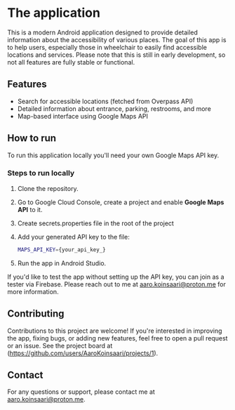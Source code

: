 # The application

This is a modern Android application designed to provide detailed information about the
accessibility of various places. The goal of this app is to help users, especially those in
wheelchair to easily find accessible locations and services. Please note that this is still in early
development, so not all features are fully stable or functional.

## Features

- Search for accessible locations (fetched from Overpass API)
- Detailed information about entrance, parking, restrooms, and more
- Map-based interface using Google Maps API

## How to run

To run this application locally you'll need your own Google Maps API key.

### Steps to run locally

1. Clone the repository.
2. Go to Google Cloud Console, create a project and enable **Google Maps API** to it.
3. Create secrets.properties file in the root of the project
4. Add your generated API key to the file:

    ```bash
    MAPS_API_KEY={your_api_key_}
    ```

5. Run the app in Android Studio.

If you'd like to test the app without setting up the API key, you can join as a tester via Firebase.
Please reach out to me at aaro.koinsaari@proton.me for more information.

## Contributing

Contributions to this project are welcome! If you're interested in improving the app, fixing bugs,
or adding new features, feel free to open a pull request or an issue. See the project board
at (https://github.com/users/AaroKoinsaari/projects/1).

## Contact

For any questions or support, please contact me at aaro.koinsaari@proton.me.
